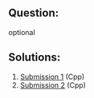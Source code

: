## Question:

optional

## Solutions:
1. [Submission 1](./solution1.cpp) (Cpp)
2. [Submission 2](./solution2.cpp) (Cpp)